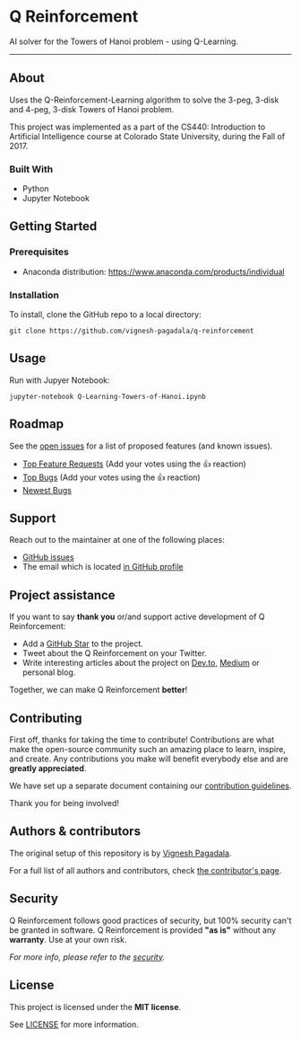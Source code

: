 # Q Reinforcement

AI solver for the Towers of Hanoi problem - using Q-Learning.

---

## About

Uses the Q-Reinforcement-Learning algorithm to solve the 3-peg, 3-disk and 4-peg, 3-disk Towers of Hanoi problem.

This project was implemented as a part of the CS440: Introduction to Artificial Intelligence course at Colorado State University, during the Fall of 2017.

### Built With

* Python
* Jupyter Notebook

## Getting Started

### Prerequisites

* Anaconda distribution: https://www.anaconda.com/products/individual

### Installation

To install, clone the GitHub repo to a local directory:

`git clone https://github.com/vignesh-pagadala/q-reinforcement`

## Usage

Run with Jupyer Notebook:

`jupyter-notebook Q-Learning-Towers-of-Hanoi.ipynb`

## Roadmap

See the [open issues](https://github.com/vignesh-pagadala/q-reinforcement/issues) for a list of proposed features (and known issues).

- [Top Feature Requests](https://github.com/vignesh-pagadala/q-reinforcement/issues?q=label%3Aenhancement+is%3Aopen+sort%3Areactions-%2B1-desc) (Add your votes using the 👍 reaction)
- [Top Bugs](https://github.com/vignesh-pagadala/q-reinforcement/issues?q=is%3Aissue+is%3Aopen+label%3Abug+sort%3Areactions-%2B1-desc) (Add your votes using the 👍 reaction)
- [Newest Bugs](https://github.com/vignesh-pagadala/q-reinforcement/issues?q=is%3Aopen+is%3Aissue+label%3Abug)

## Support

Reach out to the maintainer at one of the following places:

- [GitHub issues](https://github.com/vignesh-pagadala/q-reinforcement/issues/new?assignees=&labels=question&template=04_SUPPORT_QUESTION.md&title=support%3A+)
- The email which is located [in GitHub profile](https://github.com/vignesh-pagadala)

## Project assistance

If you want to say **thank you** or/and support active development of Q Reinforcement:

- Add a [GitHub Star](https://github.com/vignesh-pagadala/q-reinforcement) to the project.
- Tweet about the Q Reinforcement on your Twitter.
- Write interesting articles about the project on [Dev.to](https://dev.to/), [Medium](https://medium.com/) or personal blog.

Together, we can make Q Reinforcement **better**!

## Contributing

First off, thanks for taking the time to contribute! Contributions are what make the open-source community such an amazing place to learn, inspire, and create. Any contributions you make will benefit everybody else and are **greatly appreciated**.

We have set up a separate document containing our [contribution guidelines](docs/CONTRIBUTING.md).

Thank you for being involved!

## Authors & contributors

The original setup of this repository is by [Vignesh Pagadala](https://github.com/vignesh-pagadala).

For a full list of all authors and contributors, check [the contributor's page](https://github.com/vignesh-pagadala/q-reinforcement/contributors).

## Security

Q Reinforcement follows good practices of security, but 100% security can't be granted in software.
Q Reinforcement is provided **"as is"** without any **warranty**. Use at your own risk.

_For more info, please refer to the [security](docs/SECURITY.md)._

## License

This project is licensed under the **MIT license**.

See [LICENSE](LICENSE) for more information.
